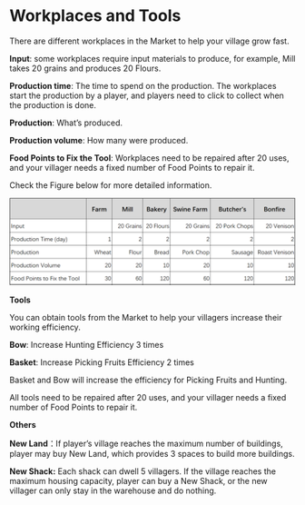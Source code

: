 # Workplaces and Tools

There are different workplaces in the Market to help your village grow fast.

**Input**: some workplaces require input materials to produce, for example, Mill takes 20 grains and produces 20 Flours.

**Production time**: The time to spend on the production. The workplaces start the production by a player, and players need to click to collect when the production is done.

**Production**: What’s produced.

**Production volume**: How many were produced.

**Food Points to Fix the Tool**: Workplaces need to be repaired after 20 uses, and your villager needs a fixed number of Food Points to repair it.

Check the Figure below for more detailed information.

![](../.gitbook/assets/workplaces.png)

**Tools**

You can obtain tools from the Market to help your villagers increase their working efficiency.

**Bow**: Increase Hunting Efficiency 3 times&#x20;

**Basket**: Increase Picking Fruits Efficiency 2 times

Basket and Bow will increase the efficiency for Picking Fruits and Hunting.&#x20;

All tools need to be repaired after 20 uses, and your villager needs a fixed number of Food Points to repair it.

**Others**

**New Land**：If player’s village reaches the maximum number of buildings, player may buy New Land, which provides 3 spaces to build more buildings.

**New Shack:** Each shack can dwell 5 villagers. If the village reaches the maximum housing capacity, player can buy a New Shack, or the new villager can only stay in the warehouse and do nothing.

&#x20;

&#x20;
